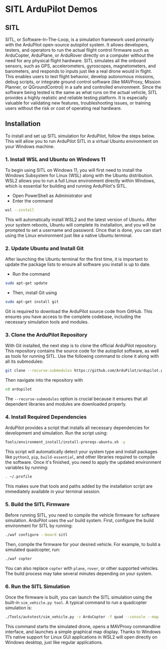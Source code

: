 # SITL ArduPilot Demos

## SITL
SITL, or Software-In-The-Loop, is a simulation framework used primarily with the ArduPilot open-source autopilot system. It allows developers, testers, and operators to run the actual flight control firmware such as ArduCopter, ArduPlane, or ArduRover directly on a computer without the need for any physical flight hardware. SITL simulates all the onboard sensors, such as GPS, accelerometers, gyroscopes, magnetometers, and barometers, and responds to inputs just like a real drone would in flight. This enables users to test flight behavior, develop autonomous missions, debug scripts, or integrate ground control software (like MAVProxy, Mission Planner, or QGroundControl) in a safe and controlled environment. Since the software being tested is the same as what runs on the actual vehicle, SITL provides a highly realistic and reliable testing platform. It is especially valuable for validating new features, troubleshooting issues, or training users without the risk or cost of operating real hardware.

## Installation
To install and set up SITL simulation for ArduPilot, follow the steps below. This will allow you to run ArduPilot SITL in a virtual Ubuntu environment on your Windows machine.

### 1. Install WSL and Ubuntu on Windows 11
To begin using SITL on Windows 11, you will first need to install the Windows Subsystem for Linux (WSL) along with the Ubuntu distribution. WSL2 allows you to run a full Linux environment directly within Windows, which is essential for building and running ArduPilot's SITL. 
- Open PowerShell as Administrator and
- Enter the command
```sh
wsl --install
```
This will automatically install WSL2 and the latest version of Ubuntu. After your system reboots, Ubuntu will complete its installation, and you will be prompted to set a username and password. Once that is done, you can start using the Linux environment just like a native Ubuntu terminal.

### 2. Update Ubuntu and Install Git
After launching the Ubuntu terminal for the first time, it is important to update the package lists to ensure all software you install is up to date.
- Run the command
```sh
sudo apt-get update
```
- Then, install Git using
```sh
sudo apt-get install git
```
Git is required to download the ArduPilot source code from GitHub. This ensures you have access to the complete codebase, including the necessary simulation tools and modules.

### 3. Clone the ArduPilot Repository
With Git installed, the next step is to clone the official ArduPilot repository. This repository contains the source code for the autopilot software, as well as tools for running SITL. Use the following command to clone it along with all its submodules:
```sh
git clone --recurse-submodules https://github.com/ArduPilot/ardupilot.git
```
Then navigate into the repository with
```sh
cd ardupilot
```
The ```--recurse-submodules``` option is crucial because it ensures that all dependent libraries and modules are downloaded properly.

### 4. Install Required Dependencies
ArduPilot provides a script that installs all necessary dependencies for development and simulation. Run the script using:
```sh
Tools/environment_install/install-prereqs-ubuntu.sh -y
```
This script will automatically detect your system type and install packages like ```python3```, ```pip```, ```build-essential```, and other libraries required to compile the software. Once it's finished, you need to apply the updated environment variables by running:
```sh
. ~/.profile
```
This makes sure that tools and paths added by the installation script are immediately available in your terminal session.

### 5. Build the SITL Firmware
Before running SITL, you need to compile the vehicle firmware for software simulation. ArduPilot uses the ```waf``` build system. First, configure the build environment for SITL by running:
```sh
./waf configure --board sitl
```
Then, compile the firmware for your desired vehicle. For example, to build a simulated quadcopter, run:
```sh
./waf copter
```
You can also replace ```copter``` with ```plane```, ```rover```, or other supported vehicles. The build process may take several minutes depending on your system.

### 6. Run the SITL Simulation
Once the firmware is built, you can launch the SITL simulation using the built-in ```sim_vehicle.py tool```. A typical command to run a quadcopter simulation is:
```sh
./Tools/autotest/sim_vehicle.py -v ArduCopter -f quad --console --map
```
This command starts the simulated drone, opens a MAVProxy commandline interface, and launches a simple graphical map display. Thanks to Windows 11’s native support for Linux GUI applications in WSL2 will open directly on Windows desktop, just like regular applications.
